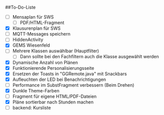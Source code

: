 ##To-Do-Liste

- [ ] Mensaplan für SWS
  - [ ] PDF/HTML-Fragment
- [x] Klausurenplan für SWS
- [ ] MQTT-Messages speichern
- [ ] HiddenActivity
- [x] GEMS Wiesenfeld
- [ ] Mehrere Klassen auswählbar (Hauptfilter)
  - [ ] Dann sollte bei den Fachfiltern auch die Klasse ausgewählt werden
- [x] Dynamische Anzahl von Plänen
- [x] Funktionierende Personalisierungsseite
- [x] Ersetzen der Toasts in "GGRemote.java" mit Snackbars
- [x] Aufleuchten der LED bei Benachrichtigungen
- [ ] Performance im SubstFragment verbessern (Beim Drehen)
- [x] Dunkle Theme-Farben
- [ ] Fragment für eigene HTML/PDF-Dateien
- [x] Pläne sortierbar nach Stunden machen
- [ ] backend: Kursliste
